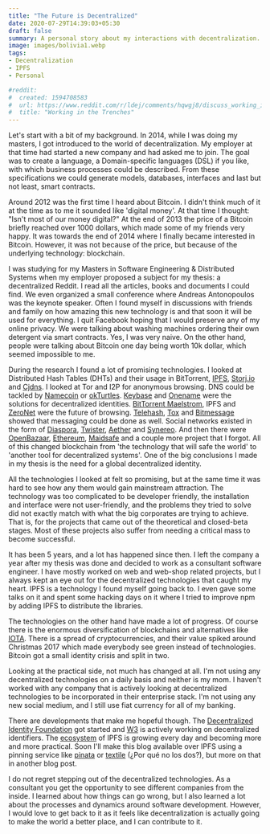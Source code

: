 ```yaml
---
title: "The Future is Decentralized"
date: 2020-07-29T14:39:03+05:30
draft: false
summary: A personal story about my interactions with decentralization.
image: images/bolivia1.webp
tags:
- Decentralization
- IPFS
- Personal

#reddit:
#  created: 1594708583 
#  url: https://www.reddit.com/r/ldej/comments/hqwgj8/discuss_working_in_the_trenches/
#  title: "Working in the Trenches"
---
```


Let's start with a bit of my background. In 2014, while I was doing my masters, I got introduced to the world of decentralization. My employer at that time had started a new company and had asked me to join. The goal was to create a language, a Domain-specific languages (DSL) if you like, with which business processes could be described. From these specifications we could generate models, databases, interfaces and last but not least, smart contracts.

Around 2012 was the first time I heard about Bitcoin. I didn't think much of it at the time as to me it sounded like 'digital money'. At that time I thought: "Isn't most of our money digital?" At the end of 2013 the price of a Bitcoin briefly reached over 1000 dollars, which made some of my friends very happy. It was towards the end of 2014 where I finally became interested in Bitcoin. However, it was not because of the price, but because of the underlying technology: blockchain.

I was studying for my Masters in Software Engineering & Distributed Systems when my employer proposed a subject for my thesis: a decentralized Reddit. I read all the articles, books and documents I could find. We even organized a small conference where Andreas Antonopoulos was the keynote speaker. Often I found myself in discussions with friends and family on how amazing this new technology is and that soon it will be used for everything. I quit Facebook hoping that I would preserve any of my online privacy. We were talking about washing machines ordering their own detergent via smart contracts. Yes, I was very naive. On the other hand, people were talking about Bitcoin one day being worth 10k dollar, which seemed impossible to me.

During the research I found a lot of promising technologies. I looked at Distributed Hash Tables (DHTs) and their usage in BitTorrent, [IPFS](https://ipfs.io/), [Storj.io](http://storj.io/) and [Cjdns](https://github.com/cjdelisle/cjdns). I looked at Tor and I2P for anonymous browsing. DNS could be tackled by [Namecoin](https://www.namecoin.org/) or [okTurtles](https://okturtles.org/). [Keybase](https://keybase.io/) and [Onename](https://onename.com/) were the solutions for decentralized identities. [BitTorrent Maelstrom](https://blog.bittorrent.com/tag/maelstrom/), IPFS and [ZeroNet](https://zeronet.io/) were the future of browsing. [Telehash](https://github.com/telehash), [Tox](https://tox.chat/) and [Bitmessage](https://wiki.bitmessage.org/) showed that messaging could be done as well. Social networks existed in the form of [Diaspora](https://diasporafoundation.org/), [Twister](http://twister.net.co/), [Aether](https://getaether.net/) and [Synereo](https://github.com/synereo). And then there were [OpenBazaar](https://openbazaar.org), [Ethereum](https://ethereum.org/), [Maidsafe](https://maidsafe.net/) and a couple more project that I forgot. All of this changed blockchain from 'the technology that will safe the world' to 'another tool for decentralized systems'. One of the big conclusions I made in my thesis is the need for a global decentralized identity.

All the technologies I looked at felt so promising, but at the same time it was hard to see how any them would gain mainstream attraction. The technology was too complicated to be developer friendly, the installation and interface were not user-friendly, and the problems they tried to solve did not exactly match with what the big corporates are trying to achieve. That is, for the projects that came out of the theoretical and closed-beta stages. Most of these projects also suffer from needing a critical mass to become successful.

It has been 5 years, and a lot has happened since then. I left the company a year after my thesis was done and decided to work as a consultant software engineer. I have mostly worked on web and web-shop related projects, but I always kept an eye out for the decentralized technologies that caught my heart. IPFS is a technology I found myself going back to. I even gave some talks on it and spent some hacking days on it where I tried to improve npm by adding IPFS to distribute the libraries.

The technologies on the other hand have made a lot of progress. Of course there is the enormous diversification of blockchains and alternatives like [IOTA](https://www.iota.org/). There is a spread of cryptocurrencies, and their value spiked around Christmas 2017 which made everybody see green instead of technologies. Bitcoin got a small identity crisis and split in two.

Looking at the practical side, not much has changed at all. I'm not using any decentralized technologies on a daily basis and neither is my mom. I haven't worked with any company that is actively looking at decentralized technologies to be incorporated in their enterprise stack. I'm not using any new social medium, and I still use fiat currency for all of my banking.

There are developments that make me hopeful though. The [Decentralized Identity Foundation](https://identity.foundation/) got started and [W3](https://www.w3.org/TR/did-core/) is actively working on decentralized identifiers. The [ecosystem](https://ipfs.io/images/ipfs-applications-diagram.png) of IPFS is growing every day and becoming more and more practical. Soon I'll make this blog available over IPFS using a pinning service like [pinata](https://pinata.cloud/) or [textile](https://textile.io/) (¿Por qué no los dos?), but more on that in another blog post.

I do not regret stepping out of the decentralized technologies. As a consultant you get the opportunity to see different companies from the inside. I learned about how things can go wrong, but I also learned a lot about the processes and dynamics around software development. However, I would love to get back to it as it feels like decentralization is actually going to make the world a better place, and I can contribute to it.